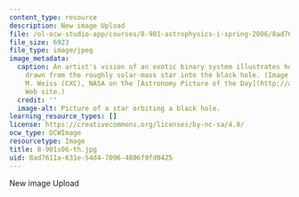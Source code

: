 ```yaml
---
content_type: resource
description: New image Upload
file: /ol-ocw-studio-app/courses/8-901-astrophysics-i-spring-2006/8ad7611a631e54d470964806f9fd0425_8-901s06-th.jpg
file_size: 6923
file_type: image/jpeg
image_metadata:
  caption: An artist's vision of an exotic binary system illustrates how matter is
    drawn from the roughly solar-mass star into the black hole. (Image courtesy of
    M. Weiss (CXC), NASA on the [Astronomy Picture of the Day](http://antwrp.gsfc.nasa.gov/apod/ap060701.html)
    Web site.)
  credit: ''
  image-alt: Picture of a star orbiting a black hole.
learning_resource_types: []
license: https://creativecommons.org/licenses/by-nc-sa/4.0/
ocw_type: OCWImage
resourcetype: Image
title: 8-901s06-th.jpg
uid: 8ad7611a-631e-54d4-7096-4806f9fd0425
---
```

New image Upload